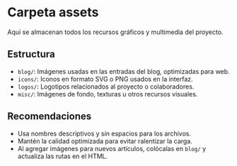 # Carpeta assets

Aquí se almacenan todos los recursos gráficos y multimedia del proyecto.

## Estructura

- `blog/`: Imágenes usadas en las entradas del blog, optimizadas para web.
- `icons/`: Iconos en formato SVG o PNG usados en la interfaz.
- `logos/`: Logotipos relacionados al proyecto o colaboradores.
- `misc/`: Imágenes de fondo, texturas u otros recursos visuales.

## Recomendaciones

- Usa nombres descriptivos y sin espacios para los archivos.
- Mantén la calidad optimizada para evitar ralentizar la carga.
- Al agregar imágenes para nuevos artículos, colócalas en `blog/` y actualiza las rutas en el HTML.


